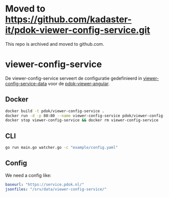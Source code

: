 # Moved to https://github.com/kadaster-it/pdok-viewer-config-service.git

This repo is archived and moved to github.com.

# viewer-config-service
De viewer-config-service serveert de configuratie gedefinieerd in [viewer-config-service-data](http://github.so.kadaster.nl/PDOK/viewer-config-service-data) voor de [pdok-viewer-angular](http://github.so.kadaster.nl/PDOK/pdok-viewer-angular).

## Docker

```sh
docker build -t pdok/viewer-config-service .
docker run -d -p 80:80 --name viewer-config-service pdok/viewer-config-service
docker stop viewer-config-service && docker rm viewer-config-service
```

## CLI

```sh
go run main.go watcher.go -c "example/config.yaml"
```

## Config

We need a config like: 

```yaml
baseurl: "https://service.pdok.nl/"
jsonfiles: "/srv/data/viewer-config-service/"
```